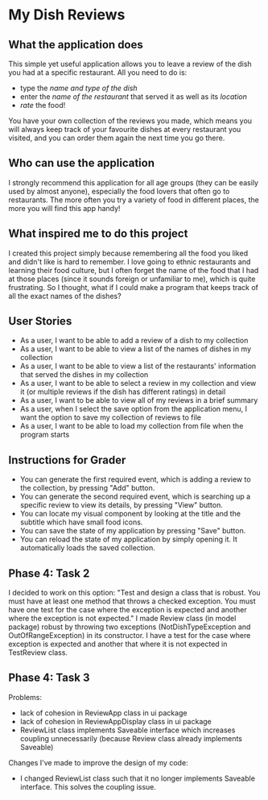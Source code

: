 # My Dish Reviews


## What the application does

This simple yet useful application allows you to leave a review of the dish you had at a specific restaurant.
All you need to do is:
- type the *name and type of the dish*
- enter the *name of the restaurant* that served it as well as its *location* 
- *rate* the food! 

You have your own collection of the reviews you made, which means you will always keep
track of your favourite dishes at every restaurant you visited, and you can order them again the next time you
go there.


## Who can use the application

I strongly recommend this application for all age groups (they can be easily used by almost anyone), 
especially the food lovers that often go to restaurants. 
The more often you try a variety of food in different places, the more you will find this app handy!


## What inspired me to do this project

I created this project simply because remembering all the food you liked and didn't like is hard to remember. 
I love going to ethnic restaurants and learning their food culture, but I often forget the name of the food 
that I had at those places (since it sounds foreign or unfamiliar to me), which is quite frustrating.
So I thought, what if I could make a program that keeps track of all the exact names of the dishes?


## User Stories

- As a user, I want to be able to add a review of a dish to my collection
- As a user, I want to be able to view a list of the names of dishes in my collection
- As a user, I want to be able to view a list of the restaurants' information that served the dishes in my collection
- As a user, I want to be able to select a review in my collection and view it (or multiple reviews if the dish has 
  different ratings) in detail
- As a user, I want to be able to view all of my reviews in a brief summary
- As a user, when I select the save option from the application menu, I want the option to save my collection of 
  reviews to file
- As a user, I want to be able to load my collection from file when the program starts


## Instructions for Grader

- You can generate the first required event, which is adding a review to the collection, by pressing "Add" button.
- You can generate the second required event, which is searching up a specific review to view its details, by pressing
 "View" button.
- You can locate my visual component by looking at the title and the subtitle which have small food icons.
- You can save the state of my application by pressing "Save" button.
- You can reload the state of my application by simply opening it. It automatically loads the saved collection.

## Phase 4: Task 2
I decided to work on this option: "Test and design a class that is robust.  You must have at least one method that
throws a checked exception. You must have one test for the case where the exception is expected and another where 
the exception is not expected."
I made Review class (in model package) robust by throwing two exceptions (NotDishTypeException and OutOfRangeException)
in its constructor. I have a test for the case where exception is expected and another that where it is not expected in
TestReview class.

## Phase 4: Task 3
Problems:
- lack of cohesion in ReviewApp class in ui package
- lack of cohesion in ReviewAppDisplay class in ui package
- ReviewList class implements Saveable interface which increases coupling unnecessarily 
  (because Review class already implements Saveable)
  
Changes I've made to improve the design of my code: 
- I changed ReviewList class such that it no longer implements Saveable interface. This solves the coupling issue.
